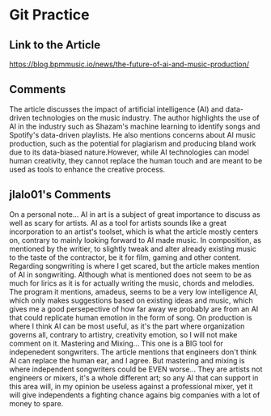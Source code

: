 # Git Practice

## Link to the Article

<https://blog.bpmmusic.io/news/the-future-of-ai-and-music-production/>

## Comments

The article discusses the impact of artificial intelligence (AI) and data-driven technologies on the music industry. The author highlights the use of AI in the industry such as Shazam's machine learning to identify songs and Spotify's data-driven playlists. He also mentions concerns about AI music production, such as the potential for plagiarism and producing bland work due to its data-biased nature.However, while AI technologies can model human creativity, they cannot replace the human touch and are meant to be used as tools to enhance the creative process.

## jlalo01's Comments
On a personal note... AI in art is a subject of great importance to discuss as well as scary for artists. AI as a tool for artists sounds like a great incorporation to an artist's toolset, which is what the article mostly centers on, contrary to mainly looking forward to AI made music. In composition, as mentioned by the writier, to slightly tweak and alter already existing music to the taste of the contractor, be it for film, gaming and other content. Regarding songwriting is where I get scared, but the article makes mention of AI in songwriting. Although what is mentioned does not seem to be as much for lirics as it is for actually writing the music, chords and melodies. The program it mentions, amadeus, seems to be a very low intelligence AI, which only makes suggestions based on existing ideas and music, which gives me a good persepective of how far away we probably are from an AI that could replicate human emotion in the form of song. On production is where I think AI can be most useful, as it's the part where organization governs all, contrary to artistry, creativity emotion, so I will not make comment on it. Mastering and Mixing... This one is a BIG tool for indepenedent songwriters. The article mentions that engineers don't think AI can replace the human ear, and I agree. But mastering and mixing is where independent songwriters could be EVEN worse... They are artists not engineers or mixers, it's a whole different art; so any AI that can support in this area will, in my opinion be useless against a professional mixer, yet it will give independents a fighting chance agains big companies with a lot of money to spare. 